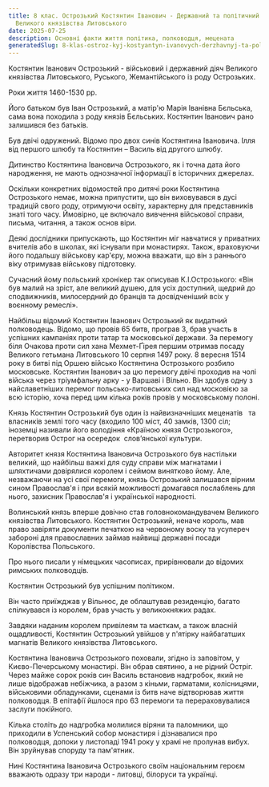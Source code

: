 ```yaml
---
title: 8 клас. Острозький Костянтин Іванович - Державний та політичний діяч
  Великого князівства Литовського
date: 2025-07-25
description: Основні факти життя політика, полководця, мецената
generatedSlug: 8-klas-ostroz-kyj-kostyantyn-ivanovych-derzhavnyj-ta-politychnyj-diyach-velykogo-knyazivstva-lytovs-kogo
---
```



Костянтин Іванович Острозький - військовий і державний діяч Великого князівства Литовського, Руського, Жемантійського із роду Острозьких.

Роки життя 1460-1530 рр. 

Його батьком був Іван Острозький, а матір'ю Марія Іванівна Бєльська, сама вона походила з роду князів Бєльських. Костянтин Іванович рано залишився без батьків.

Був двічі одружений. Відомо про двох синів Костянтина Івановича. Ілля від першого шлюбу та Костянтин – Василь від другого шлюбу.

Дитинство Костянтина Івановича Острозького, як і точна дата його народження, не мають однозначної інформації в історичних джерелах.

Оскільки конкретних відомостей про дитячі роки Костянтина Острозького немає, можна припустити, що він виховувався в дусі традицій свого роду, отримуючи освіту, характерну для представників знаті того часу. Ймовірно, це включало вивчення військової справи, письма, читання, а також основ віри. 

Деякі дослідники припускають, що Костянтин міг навчатися у приватних вчителів або в школах, які існували при монастирях. Також, враховуючи його подальшу військову кар'єру, можна вважати, що він з раннього віку отримував військову підготовку.

Сучасний йому польський хронікер так описував К.І.Острозького: «Він був малий на зріст, але великий душею, для усіх доступний, щедрий до сподвижників, милосердний до бранців та досвідченіший всіх у воєнному ремеслі».

Найбільш відомий Костянтин Іванович Острозький як видатний полководець. Відомо, що провів 65 битв, програв 3, брав участь в успішних кампаніях проти татар та московської держави. За перемогу біля Очакова проти сил хана Мехмет-Ґірея першим отримав посаду Великого гетьмана Литовського 10 серпня 1497 року. 8 вересня 1514 року в битві під Оршею військо Костянтина Острозького розбило московське. Костянтин Іванович за цю перемогу двічі проходив на чолі війська через тріумфальну арку - у Варшаві і Вільно. Він здобув одну з найславетніших перемог польсько-литовських сил над московією за всю історію, хоча перед цим кілька років провів у московському полоні.

Князь Костянтин Острозький був один із найвизначніших меценатів   та власників землі того часу (входило 100 міст, 40 замків, 1300 сіл; іноземці називали його володіння «Країною князя Острозького», перетворив Острог на осередок  слов’янської культури.

Авторитет князя Костянтина Івановича Острозького був настільки великий, що найбільш важкі для суду справи між магнатами і шляхтичами довірялися королем і сеймом винятково йому. Але, незважаючи на усі свої перемоги, князь Острозький залишався вірним сином Православ'я і при всякій можливості домагався послаблень для нього, захисник Православ'я і української народності.

Волинський князь вперше довічно став головнокомандувачем Великого князівства Литовського. Костянтин Острозький, неначе король, мав право завіряти документи печаткою на червоному воску та усупереч забороні для православних займав найвищі державні посади Королівства Польського.

Про нього писали у німецьких часописах, прирівнювали до відомих римських полководців.

Костянтин Острозький був успішним політиком.

Він часто приїжджав у Вільнюс, де облаштував резиденцію, багато спілкувався із королем, брав участь у великокняжих радах.

Завдяки наданим королем привілеям та маєткам, а також власній ощадливості, Костянтин Острозький увійшов у п'ятірку найбагатших магнатів Великого князівства Литовського.

Костянтина Івановича Острозького поховали, згідно із заповітом, у Києво-Печерському монастирі. Він обрав святиню, а не рідний Остріг. Через майже сорок років син Василь встановив надгробок, який не лише відображав небіжчика, а разом з кіньми, гарматами, колісницями, військовими обладунками, сценами із битв наче відтворював життя полководця. В епітафії йшлося про 63 перемоги та перераховувалися заслуги покійного.

Кілька століть до надгробка молилися віряни та паломники, що приходили в Успенський собор монастиря і дізнавалися про полководця, допоки у листопаді 1941 року у храмі не пролунав вибух. Він зруйнував споруду та пам'ятник.

Нині Костянтина Івановича Острозького своїм національним героєм вважають одразу три народи - литовці, білоруси та українці.

<!--EndFragment-->